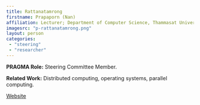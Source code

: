```yaml
---
title: Rattanatamrong
firstname: Prapaporn (Nan)
affiliation: Lecturer; Department of Computer Science, Thammasat University
imagesrc: "p-rattanatamrong.png"
layout: person
categories:
 - "steering"
 - "researcher"
---
```


**PRAGMA Role:** Steering Committee Member.  

**Related Work:** Distributed computing, operating systems, parallel computing.

[Website][1]

[1]: http://rattanat.wix.com/official#!cv/c1lxk
